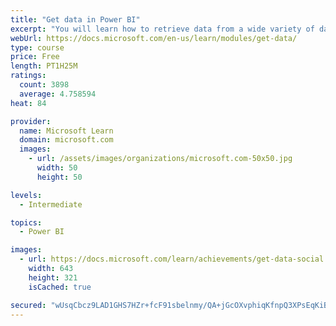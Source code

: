 ```yaml
---
title: "Get data in Power BI"
excerpt: "You will learn how to retrieve data from a wide variety of data sources, including Microsoft Excel, relational databases, and NoSQL data stores. You will also learn how to improve performance while retrieving data."
webUrl: https://docs.microsoft.com/en-us/learn/modules/get-data/
type: course
price: Free
length: PT1H25M
ratings:
  count: 3898
  average: 4.758594
heat: 84

provider:
  name: Microsoft Learn
  domain: microsoft.com
  images:
    - url: /assets/images/organizations/microsoft.com-50x50.jpg
      width: 50
      height: 50

levels:
  - Intermediate

topics:
  - Power BI

images:
  - url: https://docs.microsoft.com/learn/achievements/get-data-social.png
    width: 643
    height: 321
    isCached: true

secured: "wUsqCbcz9LAD1GHS7HZr+fcF91sbelnmy/QA+jGcOXvphiqKfnpQ3XPsEqKiBw+0PpC4iwxw7rzraP3oTXHTrai5bGypLaf3hcbNRPzrC6djScL66Kot6FFUyPHsyCx2MF5dbEOm7xOgpXntuLu/Umrdj1hfI1NSuPFabKcNwkt+xzE0Junb3U64MneIaQvVDxWyRfOl+PM+dly3m+NzPDcQLtyxwNPcSEbWOnzvCiZ9WdOstPp0tw18+zQ0PTTQpiUNAZfpm/4HiKNiT1yulm/l5GR/WWO1SwQjzRnQDmCF/StIIMgtsWq+EblySfqmIifwAFlyGi5E4JokjUrE21DQbItKku/J9tCj0BtTdKJUKEjhZ/0U1HCWq7D6LTh0AnnWytAm/3pG/iDOCFYqOpjDEVj9pfO4s7UTPATzoiM=;TNqIq9dXGz0CwGTwCZ82EQ=="
---
```


